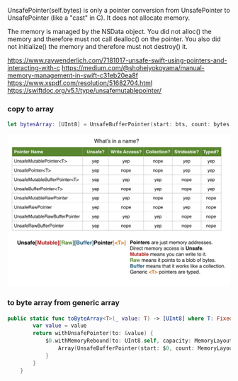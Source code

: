 UnsafePointer(self.bytes) is only a pointer conversion from UnsafePointer<Void> to UnsafePointer<UInt8> (like a "cast" in C). It does not allocate memory.

The memory is managed by the NSData object. You did not alloc() the memory and therefore must not call dealloc() on the pointer. You also did not initialize() the memory and therefore must not destroy() it.

https://www.raywenderlich.com/7181017-unsafe-swift-using-pointers-and-interacting-with-c
https://medium.com/@shoheiyokoyama/manual-memory-management-in-swift-c31eb20ea8f
https://www.xspdf.com/resolution/51682704.html
https://swiftdoc.org/v5.1/type/unsafemutablepointer/

### copy to array
```swift
let bytesArray: [UInt8] = UnsafeBufferPointer(start: bts, count: bytes.count).map{$0}
```

<img width="620" alt="img" src="https://github.com/stylekit/img/blob/master/pointers.png?raw=true">

### to byte array from generic array
```swift
public static func toByteArray<T>(_ value: T) -> [UInt8] where T: FixedWidthInteger {
        var value = value
        return withUnsafePointer(to: &value) {
            $0.withMemoryRebound(to: UInt8.self, capacity: MemoryLayout<T>.size) {
                Array(UnsafeBufferPointer(start: $0, count: MemoryLayout<T>.size))
            }
        }
    }
```
